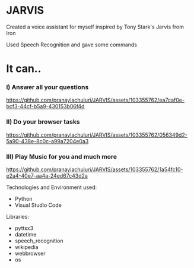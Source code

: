 # JARVIS

Created a voice assistant for myself inspired by Tony Stark's Jarvis from Iron

Used Speech Recognition and gave some commands

# It can..
### I) Answer all your questions 






https://github.com/pranaylachuluri/JARVIS/assets/103355762/ea7caf0e-bcf3-44cf-b5a9-430153b06f4d


### II) Do your browser tasks





https://github.com/pranaylachuluri/JARVIS/assets/103355762/056349d2-5a90-438e-8c0c-a99a7204e0a3


### III) Play Music for you and much more


https://github.com/pranaylachuluri/JARVIS/assets/103355762/1a54fc10-e2a4-40e7-aa4a-24ed67c43d2a



Technologies and Environment used:

- Python
- Visual Studio Code

Libraries:

- pyttsx3
- datetime
- speech_recognition
- wikipedia
- webbrowser
- os


